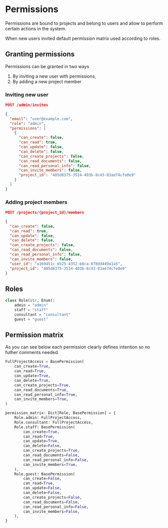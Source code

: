 # Permissions

Permissions are bound to projects and belong to users and allow to perform certain actions in the system.

When new users invited default permission matrix used according to roles.

## Granting permissions

Permissions can be granted in two ways

1. By inviting a new user with permissions,
2. By adding a new project member

### Inviting new user

```json
POST /admin/invites

{
  "email": "user@example.com",
  "role": "admin",
  "permissions": [
    {
      "can_create": false,
      "can_read": true,
      "can_update": false,
      "can_delete": false,
      "can_create_projects": false,
      "can_read_documents": false,
      "can_read_personal_info": false,
      "can_invite_members": false,
      "project_id": "405d8375-3514-403b-8c43-83ae74cfe0e9"
    }
  ]
}
```

### Adding project members

```json
POST /projects/{project_id}/members

{
  "can_create": false,
  "can_read": true,
  "can_update": false,
  "can_delete": false,
  "can_create_projects": false,
  "can_read_documents": false,
  "can_read_personal_info": false,
  "can_invite_members": false,
  "user_id": "a169451c-8525-4352-b8ca-070dd449a1a5",
  "project_id": "405d8375-3514-403b-8c43-83ae74cfe0e9"
}
```

## Roles

```py
class Role(str, Enum):
    admin = "admin"
    staff = "staff"
    consultant = "consultant"
    guest = "guest"
```

## Permission matrix

As you can see below each permission clearly defines intention so no futher comments needed.

```py
FullProjectAccess = BasePermission(
    can_create=True,
    can_read=True,
    can_update=True,
    can_delete=True,
    can_create_projects=True,
    can_read_documents=True,
    can_read_personal_info=True,
    can_invite_members=True,
)

permission_matrix: Dict[Role, BasePermission] = {
    Role.admin: FullProjectAccess,
    Role.consultant: FullProjectAccess,
    Role.staff: BasePermission(
        can_create=True,
        can_read=True,
        can_update=True,
        can_delete=False,
        can_create_projects=True,
        can_read_documents=False,
        can_read_personal_info=False,
        can_invite_members=True,
    ),
    Role.guest: BasePermission(
        can_create=False,
        can_read=True,
        can_update=False,
        can_delete=False,
        can_create_projects=False,
        can_read_documents=False,
        can_read_personal_info=False,
        can_invite_members=False,
    ),
}
```
